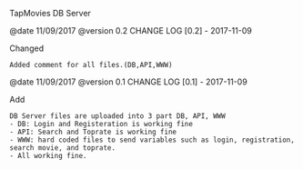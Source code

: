 TapMovies DB Server

@date 11/09/2017
@version 0.2
CHANGE LOG
[0.2] - 2017-11-09

Changed

    Added comment for all files.(DB,API,WWW)

@date 11/09/2017
@version 0.1
CHANGE LOG
[0.1] - 2017-11-09

Add

    DB Server files are uploaded into 3 part DB, API, WWW
    - DB: Login and Registeration is working fine
    - API: Search and Toprate is working fine
    - WWW: hard coded files to send variables such as login, registration, search movie, and toprate. 
    - All working fine.
    
